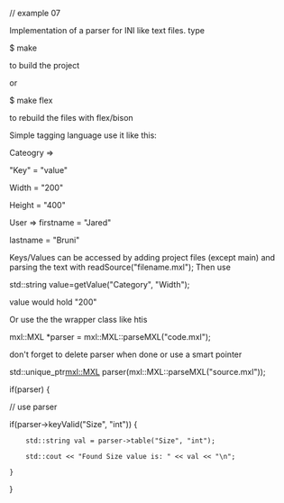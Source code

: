 // example 07

Implementation of a parser for INI like text files.
type

$ make

to build the project

or

$ make flex

to rebuild the files with flex/bison

Simple tagging language use it like this:

Cateogry =>

"Key" = "value"

Width = "200"

Height = "400"

User =>
firstname = "Jared"

lastname = "Bruni"

Keys/Values can be accessed by adding project files (except main) and 
parsing the text with readSource("filename.mxl");
Then use


std::string value=getValue("Category", "Width");

value would hold "200"

Or use the the wrapper class like htis

mxl::MXL *parser = mxl::MXL::parseMXL("code.mxl");

don't forget to delete parser when done or use a smart pointer

std::unique_ptr<mxl::MXL> parser(mxl::MXL::parseMXL("source.mxl"));

if(parser) {

// use parser
  
 if(parser->keyValid("Size", "int")) {

        std::string val = parser->table("Size", "int");

        std::cout << "Found Size value is: " << val << "\n";

    }

}
